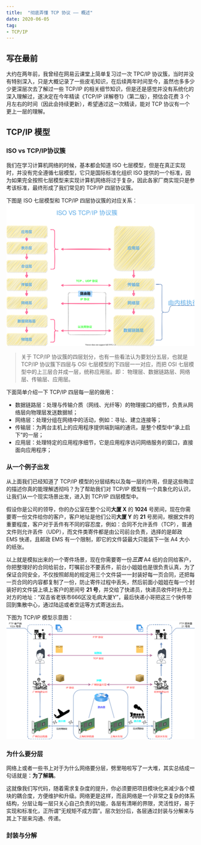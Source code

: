 ```yaml
---
title:  "彻底弄懂 TCP 协议 —— 概述"
date: 2020-06-05
tag:
- TCP/IP
---
```


## 写在最前
大约在两年前，我曾经在网易云课堂上简单复习过一次 TPC/IP 协议簇，当时并没有特别深入，只是大概记录了一些皮毛知识，在后续两年时间至今，虽然也多多少少更深层次去了解过一些 TCP/IP 的相关细节知识，但是还是感觉并没有系统化的深入理解过，遂决定在今年精读《TCP/IP 详解卷1》（第二版），预估会花费 3 个月左右的时间（因此会持续更新），希望通过这一次精读，能对 TCP 协议有一个更上一层的理解。


## TCP/IP 模型
### ISO vs TCP/IP协议簇
我们在学习计算机网络的时候，基本都会知道 ISO 七层模型，但是在真正实现时，并没有完全遵循七层模型，它只是国际标准化组织 ISO 提供的一个标准，因为如果完全按照七层模型来实现计算机网络将过于复杂，因此各家厂商实现只是参考该标准，最终形成了我们常见的 TCP/IP 四层协议簇。

下图是 ISO 七层模型和 TCP/IP 四层协议簇的对应关系：
![ISO_TCPIP](/assets/image/posts/2020-06-05-01.svg?style=centerme)


>关于 TCP/IP 协议簇的四层划分，也有一些看法认为要划分五层，也就是 TCP/IP 协议簇下四层与 OSI 七层模型的下四层一一对应，而把 OSI 七层模型中的上三层合并成一层，统称应用层。即：
>物理层、数据链路层、网络层、传输层、应用层。

下面简单介绍一下 TCP/IP 四层每一层的做用：
- 数据链路层：处理与传输介质（网线、光纤等）的物理接口的细节，负责从网络层向物理层发送数据帧；
- 网络层：处理分组在网络中的活动，例如：寻址、建立连接等；
- 传输层：为两台主机上的应用程序提供端到端的通讯，是整个模型中“承上启下”的一层；
- 应用层：处理特定的应用程序细节，它是应用程序访问网络服务的窗口，直接面向应用程序；

### 从一个例子出发
从上面我们已经知道了 TCP/IP 模型的分层结构以及每一层的作用，但是这些晦涩的描述你真的能理解透彻吗？为了帮助我们对 TCP/IP 模型有一个具象化的认识，让我们从一个现实场景出发，进入到 TCP/IP 四层模型中。

假设你是公司的领导，你的办公室在整个公司**大厦 X** 的 **1024** 号房间，现在你需要寄一份文件给你的客户，客户地址是他们公司**大厦 Y** 的 **21** 号房间，根据文件的重要程度，客户对于丢件有不同的容忍度，例如：合同不允许丢件（TCP），普通文件则允许丢件（UDP），而文件类寄件都是由公司前台负责，选择的是邮政 EMS 快递，且邮政 EMS 有一个限制，即它的文件袋最大只能装下一张 A4 大小的纸张。

以上就是模拟出来的一个寄件场景，现在你需要寄一份***三页*** A4 纸的合同给客户，你把整理好的合同给前台，叮嘱前台不要丢件，前台小姐姐也是很负责认真，为了保证合同安全，不仅按照邮局的规定用三个文件袋一一封装好每一页合同，还把每一页合同的内容都复制了一份，防止寄件过程中丢失，然后前面小姐姐在每一个封装好的文件袋上填上客户的房间号 **21 号**，并交给了快递员，快递员收件时补充上对方的地址：“双击省老铁市666区没毛病大厦Y”，最后快递小哥把这三个快件带回到集散中心，通过陆运或者空运等方式寄送出去。

下图为 TCP/IP 模型示意图：
![tcpip_示意图](/assets/image/posts/2020-06-05-02.png?style=centerme)

### 为什么要分层
网络上或者一些书上对于为什么网络要分层，劈里啪啦写了一大堆，其实总结成一句话就是：**为了解耦**。

这就像我们写代码，随着需求复杂度的提升，你必须要把项目模块化来减少各个模块的耦合度，方便维护和升级。网络更是这样，而且网络是一个非常之复杂的体系结构，分层让每一层只关心自己负责的功能，各层有清晰的界限，灵活性好，易于实现和标准化，正所谓“无规矩不成方圆”。层次划分后，各层通过封装与分解来与其上下层来沟通、传递。


### 封装与分解

